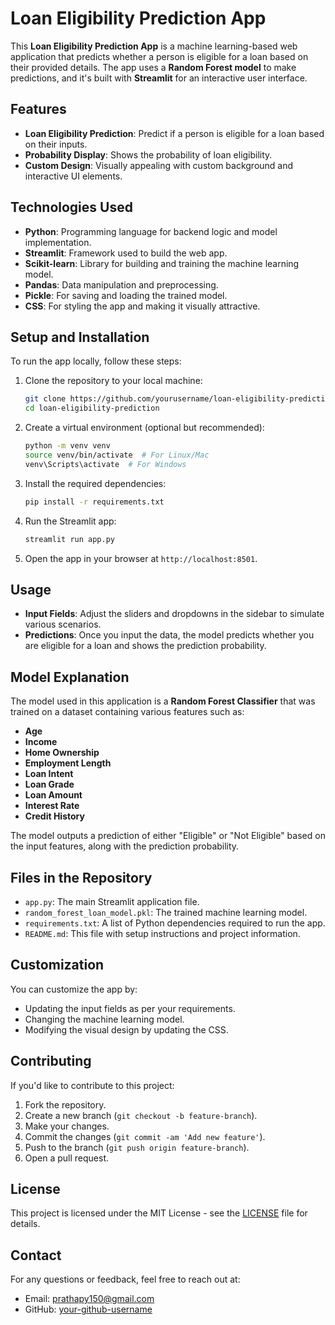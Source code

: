 # Loan Eligibility Prediction App

This **Loan Eligibility Prediction App** is a machine learning-based web application that predicts whether a person is eligible for a loan based on their provided details. The app uses a **Random Forest model** to make predictions, and it's built with **Streamlit** for an interactive user interface.

## Features
- **Loan Eligibility Prediction**: Predict if a person is eligible for a loan based on their inputs.
- **Probability Display**: Shows the probability of loan eligibility.
- **Custom Design**: Visually appealing with custom background and interactive UI elements.
  
## Technologies Used
- **Python**: Programming language for backend logic and model implementation.
- **Streamlit**: Framework used to build the web app.
- **Scikit-learn**: Library for building and training the machine learning model.
- **Pandas**: Data manipulation and preprocessing.
- **Pickle**: For saving and loading the trained model.
- **CSS**: For styling the app and making it visually attractive.

## Setup and Installation

To run the app locally, follow these steps:

1. Clone the repository to your local machine:

    ```bash
    git clone https://github.com/yourusername/loan-eligibility-prediction.git
    cd loan-eligibility-prediction
    ```

2. Create a virtual environment (optional but recommended):

    ```bash
    python -m venv venv
    source venv/bin/activate  # For Linux/Mac
    venv\Scripts\activate  # For Windows
    ```

3. Install the required dependencies:

    ```bash
    pip install -r requirements.txt
    ```

4. Run the Streamlit app:

    ```bash
    streamlit run app.py
    ```

5. Open the app in your browser at `http://localhost:8501`.

## Usage

- **Input Fields**: Adjust the sliders and dropdowns in the sidebar to simulate various scenarios.
- **Predictions**: Once you input the data, the model predicts whether you are eligible for a loan and shows the prediction probability.

## Model Explanation

The model used in this application is a **Random Forest Classifier** that was trained on a dataset containing various features such as:
- **Age**
- **Income**
- **Home Ownership**
- **Employment Length**
- **Loan Intent**
- **Loan Grade**
- **Loan Amount**
- **Interest Rate**
- **Credit History**

The model outputs a prediction of either "Eligible" or "Not Eligible" based on the input features, along with the prediction probability.

## Files in the Repository
- `app.py`: The main Streamlit application file.
- `random_forest_loan_model.pkl`: The trained machine learning model.
- `requirements.txt`: A list of Python dependencies required to run the app.
- `README.md`: This file with setup instructions and project information.

## Customization

You can customize the app by:
- Updating the input fields as per your requirements.
- Changing the machine learning model.
- Modifying the visual design by updating the CSS.

## Contributing

If you'd like to contribute to this project:
1. Fork the repository.
2. Create a new branch (`git checkout -b feature-branch`).
3. Make your changes.
4. Commit the changes (`git commit -am 'Add new feature'`).
5. Push to the branch (`git push origin feature-branch`).
6. Open a pull request.

## License

This project is licensed under the MIT License - see the [LICENSE](LICENSE) file for details.

## Contact

For any questions or feedback, feel free to reach out at:
- Email: prathapy150@gmail.com
- GitHub: [your-github-username](https://github.com/prathapprr)
